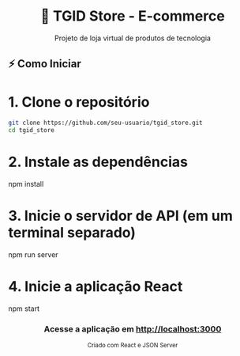 <h1 align="center">🚀 TGID Store - E-commerce</h1>

<div align="center">
  <p>Projeto de loja virtual de produtos de tecnologia</p>
</div>

## ⚡ Como Iniciar

# 1. Clone o repositório
```bash
git clone https://github.com/seu-usuario/tgid_store.git
cd tgid_store
```

# 2. Instale as dependências
npm install

# 3. Inicie o servidor de API (em um terminal separado)
npm run server

# 4. Inicie a aplicação React
npm start

<h3 align="center"> Acesse a aplicação em <a href="http://localhost:3000" target="_blank">http://localhost:3000</a> </h3>
<div align="center"> <sub>Criado com React e JSON Server</sub> </div>
